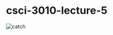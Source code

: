 # csci-3010-lecture-5

![catch](https://github.com/rm004/csci-3010-lecture-5/blob/main/.github/workflows/c-cpp.yml/badge.svg)
